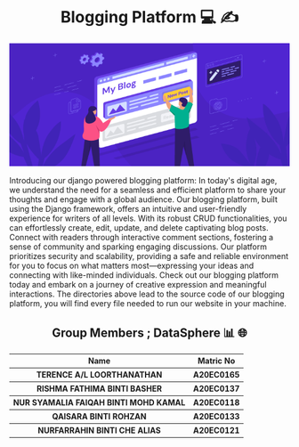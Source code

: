 <h1 align="center"> Blogging Platform 💻 ✍️ <a href="#" target="_blank" rel="noreferrer">  </a>   <br>
</h1>

<p align="center">
  <img src="https://github.com/drshahizan/learn-django/blob/main/materials/assignment/submission/DataSphere/photos/illustration.png" title="Blogging Platform">
</p>

Introducing our django powered blogging platform: In today's digital age, we understand the need for a seamless and efficient platform to share your thoughts and engage with a global audience. Our blogging platform, built using the Django framework, offers an intuitive and user-friendly experience for writers of all levels. With its robust CRUD functionalities, you can effortlessly create, edit, update, and delete captivating blog posts. Connect with readers through interactive comment sections, fostering a sense of community and sparking engaging discussions. Our platform prioritizes security and scalability, providing a safe and reliable environment for you to focus on what matters most—expressing your ideas and connecting with like-minded individuals. Check out our blogging platform today and embark on a journey of creative expression and meaningful interactions. The directories above lead to the source code of our blogging platform, you will find every file needed to run our website in your machine.


<h2 align="center">
  Group Members ; DataSphere 📊 🌐
  <br>
</h2>
<p align="center">
<table align="center">
  <tr>
    <th>Name</th>
    <th>Matric No</th>
  </tr>
  <tr>
    <th>TERENCE A/L LOORTHANATHAN   </th>
    <th>A20EC0165</th>
  </tr>
    <tr>
    <th>RISHMA FATHIMA BINTI BASHER </th>
    <th>A20EC0137</th>
  </tr>
    <tr>
    <th>NUR SYAMALIA FAIQAH BINTI MOHD KAMAL</th>
    <th>A20EC0118</th>
  </tr>
    <tr>
    <th>QAISARA BINTI ROHZAN</th>
    <th>A20EC0133</th>
  </tr>
    <tr>
    <th>NURFARRAHIN BINTI CHE ALIAS </th>
    <th>A20EC0121</th>
  </tr>
  </table>
</p>

